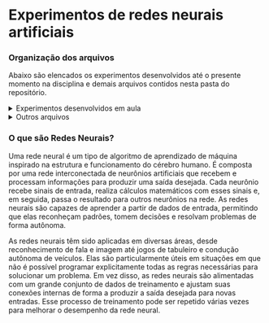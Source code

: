 # Experimentos de redes neurais artificiais

### Organização dos arquivos

Abaixo são elencados os experimentos desenvolvidos até o presente momento na disciplina e demais arquivos contidos nesta pasta do repositório.

<details><summary>Experimentos desenvolvidos em aula</summary><br>

<a href="https://github.com/pedrozanineli/rnag/blob/main/RedesNeurais/experimento%20R.01%20-%20derivadas.ipynb">Experimento R.01</a> - estudo inicial de derivadas, que será essencial na implementação do algoritmo de backpropagation no algoritmo de redes neurais;

<a href="https://github.com/pedrozanineli/rnag/blob/main/RedesNeurais/experimento%20R.02%20-%20classes.ipynb">Experimento R.02</a> - introdução ao conceito e manipulação de classes;

<a href="https://github.com/pedrozanineli/rnag/blob/main/RedesNeurais/experimento%20R.03%20-%20construindo%20um%20grafo%20automaticamente.ipynb">Experimento R.03</a> - código em que é testada a implementação automática do grafo que representa a rede neural;
    
<a href="https://github.com/pedrozanineli/rnag/blob/main/RedesNeurais/experimento%20R.04%20-%20computando%20gradientes%20locais.ipynb">Experimento R.04</a> - notebook em que o cálculo de backpropagation foi implementado manualmente na rede neural, de forma que, em seguida, foi implementado o seu cálculo automático;

</details>

<details><summary>Outros arquivos</summary><br>
    
<a href="https://github.com/pedrozanineli/rnag/blob/main/RedesNeurais/classes.py">classes.py</a> - arquivo que contém as classes que foram utilizadas no desenvolvimento dos experimentos;
    
<a href="https://github.com/pedrozanineli/rnag/blob/main/RedesNeurais/constantes.py">constantes.py</a> - arquivo que contém as constantes que foram utilizadas no desenvolvimento dos experimentos;
    
<a href="https://github.com/pedrozanineli/rnag/blob/main/RedesNeurais/funcoes.py">funcoes.py</a> - arquivo que contém as funções que foram utilizadas no desenvolvimento dos experimentos.
    
</details>

### O que são Redes Neurais?

Uma rede neural é um tipo de algoritmo de aprendizado de máquina inspirado na estrutura e funcionamento do cérebro humano. É composta por uma rede interconectada de neurônios artificiais que recebem e processam informações para produzir uma saída desejada. Cada neurônio recebe sinais de entrada, realiza cálculos matemáticos com esses sinais e, em seguida, passa o resultado para outros neurônios na rede. As redes neurais são capazes de aprender a partir de dados de entrada, permitindo que elas reconheçam padrões, tomem decisões e resolvam problemas de forma autônoma.

As redes neurais têm sido aplicadas em diversas áreas, desde reconhecimento de fala e imagem até jogos de tabuleiro e condução autônoma de veículos. Elas são particularmente úteis em situações em que não é possível programar explicitamente todas as regras necessárias para solucionar um problema. Em vez disso, as redes neurais são alimentadas com um grande conjunto de dados de treinamento e ajustam suas conexões internas de forma a produzir a saída desejada para novas entradas. Esse processo de treinamento pode ser repetido várias vezes para melhorar o desempenho da rede neural.
